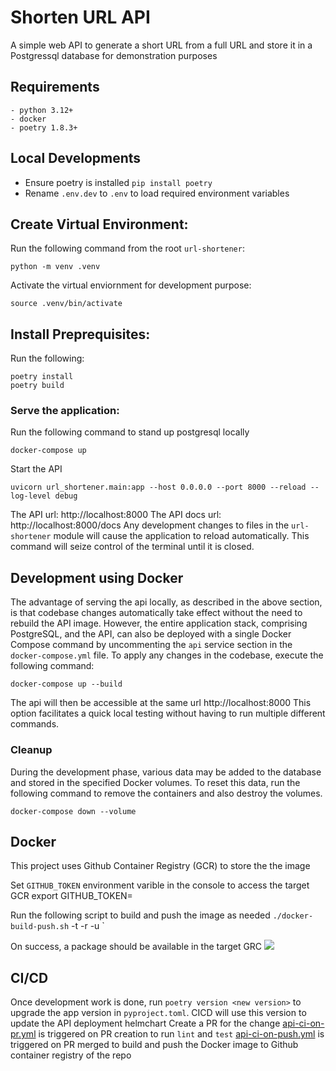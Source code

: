 # Shorten URL API

A simple web API to generate a short URL from a full URL and store it in a Postgressql database for demonstration purposes

## Requirements
```
- python 3.12+
- docker 
- poetry 1.8.3+
```

## Local Developments
- Ensure poetry is installed `pip install poetry` 
- Rename `.env.dev` to `.env` to load required environment variables

## Create Virtual Environment:
Run the following command from the root `url-shortener`:

    python -m venv .venv

Activate the virtual enviornment for development purpose:

    source .venv/bin/activate

## Install Preprequisites:
Run the following:

    poetry install
    poetry build

### Serve the application:
Run the following command to stand up postgresql locally

    docker-compose up
    
Start the API

    uvicorn url_shortener.main:app --host 0.0.0.0 --port 8000 --reload --log-level debug

The API url: http://localhost:8000
The API docs url: http://localhost:8000/docs 
Any development changes to files in the `url-shortener` module will cause the application to reload automatically. This command will seize control of the terminal until it is closed.

## Development using Docker
The advantage of serving the api locally, as described in the above section, is that codebase changes automatically take effect without the need to rebuild the API image. 
However, the entire application stack, comprising PostgreSQL, and the API, can also be deployed with a single Docker Compose command by uncommenting the `api` service section in the `docker-compose.yml` file. 
To apply any changes in the codebase, execute the following command:

    docker-compose up --build

The api will then be accessible at the same url http://localhost:8000
This option facilitates a quick local testing without having to run multiple different commands. 

### Cleanup

During the development phase, various data may be added to the database and stored in the specified Docker volumes. To reset this data, run the following command to remove the containers and also destroy the volumes.

    docker-compose down --volume

## Docker
This project uses Github Container Registry (GCR) to store the the image

Set `GITHUB_TOKEN` environment varible in the console to access the target GCR
    export GITHUB_TOKEN=<PAT>

Run the following script to build and push the image as needed
    `./docker-build-push.sh` -t <tag> -r <registry repo name> -u <registry username>`

On success, a package should be available in the target GRC
![](../docs/images/package.png)

## CI/CD
Once development work is done, run `poetry version <new version>` to upgrade the app version in `pyproject.toml`. CICD will use this version to update the API deployment helmchart
Create a PR for the change
[api-ci-on-pr.yml](../../.github/workflows/api-ci-on-pr.yml) is triggered on PR creation to run `lint` and `test`
[api-ci-on-push.yml](../../.github/workflows/api-ci-on-push.yml) is triggered on PR merged to build and push the Docker image to Github container registry of the repo